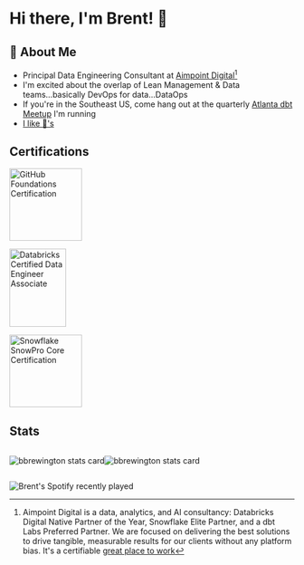 # Hi there, I'm Brent! 👋

## :rocket: About Me

- Principal Data Engineering Consultant at [Aimpoint Digital](https://www.aimpointdigital.com/team/brent-brewington)[^1]
- I'm excited about the overlap of Lean Management & Data teams...basically DevOps for data...DataOps
- If you're in the Southeast US, come hang out at the quarterly [Atlanta dbt Meetup](https://www.meetup.com/atlanta-dbt-meetup-group/) I'm running
- [I like 🐢's](https://www.youtube.com/watch?v=CMNry4PE93Y)

## Certifications

<p align="left">
  <a href="https://www.credly.com/badges/89b9d428-ebcf-4fa4-8791-cfe1d0e4046f" title="GitHub Foundations Certification">
    <img src="https://images.credly.com/size/110x110/images/024d0122-724d-4c5a-bd83-cfe3c4b7a073/image.png"
      alt="GitHub Foundations Certification" style="width:128px;height:128px;">
    </img>
  </a>
</p>

<p align="left">
  <a href="https://credentials.databricks.com/724c46bf-f6af-42d4-b4dd-3ecddf857b31" title="Databricks Certified Data Engineer Associate">
    <img src="https://templates.images.credential.net/17101804294154462951021971493675.png"
      alt="Databricks Certified Data Engineer Associate" style="width:100px;height:138px;">
    </img>
  </a>
</p>

<p align="left">
  <a href="https://achieve.snowflake.com/ff8de05a-a409-49e2-81bd-785ca086e352" title="Snowflake SnowPro Core Certification">
    <img src="https://templates.images.credential.net/17217634052294912642396856123542.png"
      alt="Snowflake SnowPro Core Certification" style="width:128px;height:128px;">
    </img>
  </a>
</p>

## Stats

<div style="display: flex; flex-direction: row;">
<p><img src="https://github-readme-stats.vercel.app/api?username=bbrewington&show_icons=true&theme=default&title_color=000000&text_color=000000&bg_color=ffffff&hide_border=true&layout=compact" alt="bbrewington stats card" /></p>
<p><img src="https://github-readme-stats.vercel.app/api/top-langs?username=bbrewington&theme=default&title_color=000000&text_color=000000&bg_color=ffffff&hide_border=true&layout=compact&hide=html,jupyter%20notebook" alt="bbrewington stats card" /></p>
</div>

![Brent's Spotify recently played](https://spotify-recently-played-readme.vercel.app/api?user=127904545&unique={true|1|on|yes})

[^1]: Aimpoint Digital is a data, analytics, and AI consultancy: Databricks Digital Native Partner of the Year, Snowflake Elite Partner, and a dbt Labs Preferred Partner. We are focused on delivering the best solutions to drive tangible, measurable results for our clients without any platform bias.  It's a certifiable [great place to work](https://www.aimpointdigital.com/blog/fortune-aimpoint-digital-2023-best-small-workplaces)
